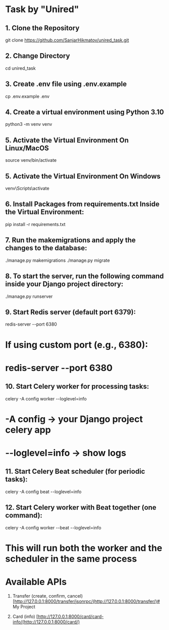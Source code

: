 # Task by "Unired"

## 1. Clone the Repository
git clone https://github.com/SanjarHikmatov/unired_task.git
## 2. Change Directory
cd unired_task
## 3. Create .env file using .env.example
cp .env.example .env
## 4. Create a virtual environment using Python 3.10 
python3 -m venv venv 
## 5. Activate the Virtual Environment On Linux/MacOS
source venv/bin/activate
## 5. Activate the Virtual Environment On Windows
venv\Scripts\activate
## 6. Install Packages from requirements.txt Inside the Virtual Environment:
pip install -r requirements.txt

## 7. Run the makemigrations and apply the changes to the database:
./manage.py makemigrations
./manage.py migrate
## 8. To start the server, run the following command inside your Django project directory:
./manage.py runserver

## 9. Start Redis server (default port 6379):
redis-server --port 6380
# If using custom port (e.g., 6380):
# redis-server --port 6380

## 10. Start Celery worker for processing tasks:
celery -A config worker --loglevel=info
# -A config  -> your Django project celery app
# --loglevel=info  -> show logs

## 11. Start Celery Beat scheduler (for periodic tasks):
celery -A config beat --loglevel=info

## 12. Start Celery worker with Beat together (one command):
celery -A config worker --beat --loglevel=info
# This will run both the worker and the scheduler in the same process

# Available APIs

1. Transfer (create, confirm, cancel)
   [http://127.0.0.1:8000/transfer/jsonrpc/(http://127.0.0.1:8000/transfer/)# My Project

2. Card (info)
   [http://127.0.0.1:8000/card/card-info/(http://127.0.0.1:8000/card/)

